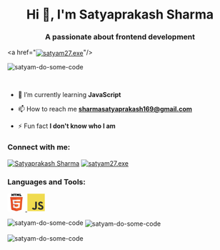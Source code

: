 <h1 align="center">Hi 👋, I'm Satyaprakash Sharma</h1>
<h3 align="center">A passionate about frontend development</h3>

<a href="<a href="https://instagram.com/satyam27.exe" target="blank"><img align="center" src="https://raw.githubusercontent.com/rahuldkjain/github-profile-readme-generator/master/src/images/icons/Social/instagram.svg" alt="satyam27.exe" height="30" width="40" /></a>"/></a>

<p align="left"> <img src="https://komarev.com/ghpvc/?username=satyam-do-some-code&label=Profile%20views&color=0e75b6&style=flat" alt="satyam-do-some-code" /> </p>

<p align="left"> <a href="https://twitter.com/" target="blank"><img src="https://img.shields.io/twitter/follow/?logo=twitter&style=for-the-badge" alt="" /></a> </p>

- 🌱 I’m currently learning **JavaScript**

- 📫 How to reach me **sharmasatyaprakash169@gmail.com**

- ⚡ Fun fact **I don't know who I am**

<h3 align="left">Connect with me:</h3>
<p align="left">
<a href="https://www.linkedin.com/in/satyaprakash-sharma-998368287?utm_source=share&utm_campaign=share_via&utm_content=profile&utm_medium=android_app" target="blank"><img align="center" src="https://raw.githubusercontent.com/rahuldkjain/github-profile-readme-generator/master/src/images/icons/Social/linked-in-alt.svg" alt="Satyaprakash Sharma" height="30" width="40" /></a>
<a href="https://instagram.com/satyam27.exe" target="blank"><img align="center" src="https://raw.githubusercontent.com/rahuldkjain/github-profile-readme-generator/master/src/images/icons/Social/instagram.svg" alt="satyam27.exe" height="30" width="40" /></a>
</p>

<h3 align="left">Languages and Tools:</h3>
<p align="left"> <a href="https://www.w3.org/html/" target="_blank" rel="noreferrer"> <img src="https://raw.githubusercontent.com/devicons/devicon/master/icons/html5/html5-original-wordmark.svg" alt="html5" width="40" height="40"/> </a> <a href="https://developer.mozilla.org/en-US/docs/Web/JavaScript" target="_blank" rel="noreferrer"> <img src="https://raw.githubusercontent.com/devicons/devicon/master/icons/javascript/javascript-original.svg" alt="javascript" width="40" height="40"/> </a> </p>

<p><img align="left" src="https://github-readme-stats.vercel.app/api/top-langs?username=satyam-do-some-code&show_icons=true&locale=en&layout=compact" alt="satyam-do-some-code" /></p>

<p>&nbsp;<img align="center" src="https://github-readme-stats.vercel.app/api?username=satyam-do-some-code&show_icons=true&locale=en" alt="satyam-do-some-code" /></p>

<p><img align="center" src="https://github-readme-streak-stats.herokuapp.com/?user=satyam-do-some-code&" alt="satyam-do-some-code" /></p>
